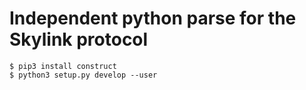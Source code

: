 # Independent python parse for the Skylink protocol

```
$ pip3 install construct
$ python3 setup.py develop --user
```

